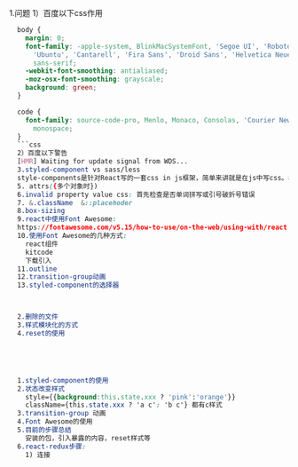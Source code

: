 1.问题
1）百度以下css作用
```css
  body {
    margin: 0;
    font-family: -apple-system, BlinkMacSystemFont, 'Segoe UI', 'Roboto', 'Oxygen',
      'Ubuntu', 'Cantarell', 'Fira Sans', 'Droid Sans', 'Helvetica Neue',
      sans-serif;
    -webkit-font-smoothing: antialiased;
    -moz-osx-font-smoothing: grayscale;
    background: green;
  }

  code {
    font-family: source-code-pro, Menlo, Monaco, Consolas, 'Courier New',
      monospace;
  }
  ```css
  2）百度以下警告
  [HMR] Waiting for update signal from WDS...
  3.styled-component vs sass/less
  style-components是针对React写的一套css in js框架，简单来讲就是在js中写css。相对于与预处理器(sass、less)的好处是，css in js使用的是js语法，不用重新再学习新技术，也不会多一道编译步骤。无疑会加快网页速度。
  5. attrs({多个对象时})
  6.invalid property value css: 首先检查是否单词拼写或引号破折号错误
  7. &.className  &::placehoder  
  8.box-sizing
  9.react中使用Font Awesome:
  https://fontawesome.com/v5.15/how-to-use/on-the-web/using-with/react
  10.使用Font Awesome的几种方式:
    react组件
    kitcode
    下载引入
  11.outline
  12.transition-group动画
  13.styled-component的选择器



  2.删除的文件
  3.样式模块化的方式
  4.reset的使用





  1.styled-component的使用
  2.状态改变样式
    style={{background:this.state.xxx ? 'pink':'orange'}}
    className={this.state.xxx ? 'a c': 'b c'} 都有c样式
  3.transition-group 动画
  4.Font Awesome的使用
  5.目前的步骤总结
    安装的包，引入暴露的内容，reset样式等
  6.react-redux步骤:
    1) 连接